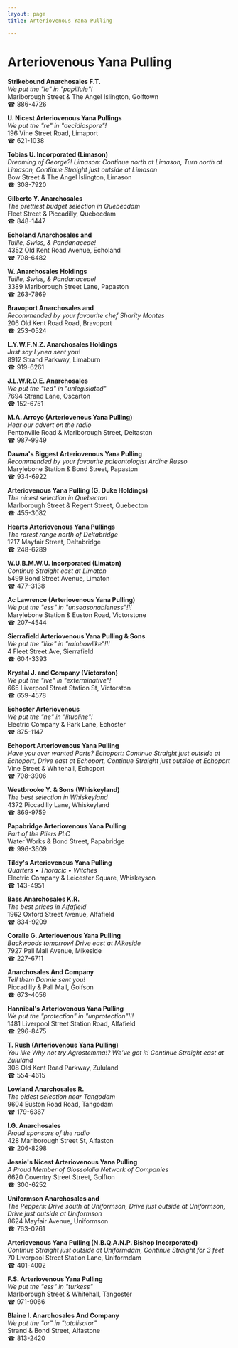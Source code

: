 ```yaml
---
layout: page 
title: Arteriovenous Yana Pulling

---
```



# Arteriovenous Yana Pulling


 **Strikebound Anarchosales F.T.**  
_We put the "le" in "papillule"!_  
Marlborough Street & The Angel Islington, Golftown  
☎ 886-4726

**U. Nicest Arteriovenous Yana Pullings**  
_We put the "re" in "aecidiospore"!_  
196 Vine Street Road, Limaport  
☎ 621-1038

**Tobias U. Incorporated (Limason)**  
_Dreaming of George?! 
Limason: Continue north at Limason, Turn north at Limason, Continue Straight just outside at Limason_  
Bow Street & The Angel Islington, Limason  
☎ 308-7920

**Gilberto Y. Anarchosales**  
_The prettiest budget selection in Quebecdam_  
Fleet Street & Piccadilly, Quebecdam  
☎ 848-1447

**Echoland Anarchosales and**  
_Tuille, Swiss, & Pandanaceae!_  
4352 Old Kent Road Avenue, Echoland  
☎ 708-6482

**W. Anarchosales Holdings**  
_Tuille, Swiss, & Pandanaceae!_  
3389 Marlborough Street Lane, Papaston  
☎ 263-7869

**Bravoport Anarchosales and**  
_Recommended by your favourite chef Sharity Montes_  
206 Old Kent Road Road, Bravoport  
☎ 253-0524

**L.Y.W.F.N.Z. Anarchosales Holdings**  
_Just say Lynea sent you!_  
8912 Strand Parkway, Limaburn  
☎ 919-6261

**J.L.W.R.O.E. Anarchosales**  
_We put the "ted" in "unlegislated"_  
7694 Strand Lane, Oscarton  
☎ 152-6751

**M.A. Arroyo (Arteriovenous Yana Pulling)**  
_Hear our advert on the radio_  
Pentonville Road & Marlborough Street, Deltaston  
☎ 987-9949

**Dawna's Biggest Arteriovenous Yana Pulling**  
_Recommended by your favourite paleontologist Ardine Russo_  
Marylebone Station & Bond Street, Papaston  
☎ 934-6922

**Arteriovenous Yana Pulling (G. Duke Holdings)**  
_The nicest selection in Quebecton_  
Marlborough Street & Regent Street, Quebecton  
☎ 455-3082

**Hearts Arteriovenous Yana Pullings**  
_The rarest range north of Deltabridge_  
1217 Mayfair Street, Deltabridge  
☎ 248-6289

**W.U.B.M.W.U. Incorporated (Limaton)**  
_Continue Straight east at Limaton_  
5499 Bond Street Avenue, Limaton  
☎ 477-3138

**Ac Lawrence (Arteriovenous Yana Pulling)**  
_We put the "ess" in "unseasonableness"!!!_  
Marylebone Station & Euston Road, Victorstone  
☎ 207-4544

**Sierrafield Arteriovenous Yana Pulling & Sons**  
_We put the "like" in "rainbowlike"!!!_  
4 Fleet Street Ave, Sierrafield  
☎ 604-3393

**Krystal J. and Company (Victorston)**  
_We put the "ive" in "exterminative"!_  
665 Liverpool Street Station St, Victorston  
☎ 659-4578

**Echoster Arteriovenous**  
_We put the "ne" in "lituoline"!_  
Electric Company & Park Lane, Echoster  
☎ 875-1147

**Echoport Arteriovenous Yana Pulling**  
_Have you ever wanted Parts? 
Echoport: Continue Straight just outside at Echoport, Drive east at Echoport, Continue Straight just outside at Echoport_  
Vine Street & Whitehall, Echoport  
☎ 708-3906

**Westbrooke Y. & Sons (Whiskeyland)**  
_The best selection in Whiskeyland_  
4372 Piccadilly Lane, Whiskeyland  
☎ 869-9759

**Papabridge Arteriovenous Yana Pulling**  
_Part of the Pliers PLC_  
Water Works & Bond Street, Papabridge  
☎ 996-3609

**Tildy's Arteriovenous Yana Pulling**  
_Quarters • Thoracic • Witches_  
Electric Company & Leicester Square, Whiskeyson  
☎ 143-4951

**Bass Anarchosales K.R.**  
_The best prices in Alfafield_  
1962 Oxford Street Avenue, Alfafield  
☎ 834-9209

**Coralie G. Arteriovenous Yana Pulling**  
_Backwoods tomorrow! 
Drive east at Mikeside_  
7927 Pall Mall Avenue, Mikeside  
☎ 227-6711

**Anarchosales And Company**  
_Tell them Dannie sent you!_  
Piccadilly & Pall Mall, Golfson  
☎ 673-4056

**Hannibal's Arteriovenous Yana Pulling**  
_We put the "protection" in "unprotection"!!!_  
1481 Liverpool Street Station Road, Alfafield  
☎ 296-8475

**T. Rush (Arteriovenous Yana Pulling)**  
_You like Why not try Agrostemma!? We've got it! 
Continue Straight east at Zululand_  
308 Old Kent Road Parkway, Zululand  
☎ 554-4615

**Lowland Anarchosales R.**  
_The oldest selection near Tangodam_  
9604 Euston Road Road, Tangodam  
☎ 179-6367

**I.G. Anarchosales**  
_Proud sponsors of the radio_  
428 Marlborough Street St, Alfaston  
☎ 206-8298

**Jessie's Nicest Arteriovenous Yana Pulling**  
_A Proud Member of Glossolalia Network of Companies_  
6620 Coventry Street Street, Golfton  
☎ 300-6252

**Uniformson Anarchosales and**  
_The Peppers: Drive south at Uniformson, Drive just outside at Uniformson, Drive just outside at Uniformson_  
8624 Mayfair Avenue, Uniformson  
☎ 763-0261

**Arteriovenous Yana Pulling (N.B.Q.A.N.P. Bishop Incorporated)**  
_Continue Straight just outside at Uniformdam, Continue Straight for 3 feet_  
70 Liverpool Street Station Lane, Uniformdam  
☎ 401-4002

**F.S. Arteriovenous Yana Pulling**  
_We put the "ess" in "turkess"_  
Marlborough Street & Whitehall, Tangoster  
☎ 971-9066

**Blaine I. Anarchosales And Company**  
_We put the "or" in "totalisator"_  
Strand & Bond Street, Alfastone  
☎ 813-2420

